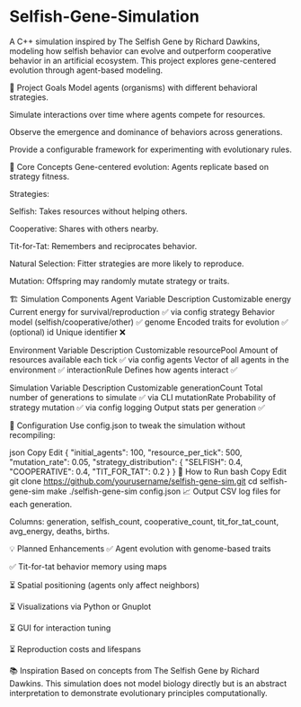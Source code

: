 # Selfish-Gene-Simulation
A C++ simulation inspired by The Selfish Gene by Richard Dawkins, modeling how selfish behavior can evolve and outperform cooperative behavior in an artificial ecosystem. This project explores gene-centered evolution through agent-based modeling.

📌 Project Goals
Model agents (organisms) with different behavioral strategies.

Simulate interactions over time where agents compete for resources.

Observe the emergence and dominance of behaviors across generations.

Provide a configurable framework for experimenting with evolutionary rules.

🧠 Core Concepts
Gene-centered evolution: Agents replicate based on strategy fitness.

Strategies:

Selfish: Takes resources without helping others.

Cooperative: Shares with others nearby.

Tit-for-Tat: Remembers and reciprocates behavior.

Natural Selection: Fitter strategies are more likely to reproduce.

Mutation: Offspring may randomly mutate strategy or traits.

🏗️ Simulation Components
Agent
Variable	Description	Customizable
energy	Current energy for survival/reproduction	✅ via config
strategy	Behavior model (selfish/cooperative/other)	✅
genome	Encoded traits for evolution	✅ (optional)
id	Unique identifier	❌

Environment
Variable	Description	Customizable
resourcePool	Amount of resources available each tick	✅ via config
agents	Vector of all agents in the environment	✅
interactionRule	Defines how agents interact	✅

Simulation
Variable	Description	Customizable
generationCount	Total number of generations to simulate	✅ via CLI
mutationRate	Probability of strategy mutation	✅ via config
logging	Output stats per generation	✅

🔧 Configuration
Use config.json to tweak the simulation without recompiling:

json
Copy
Edit
{
  "initial_agents": 100,
  "resource_per_tick": 500,
  "mutation_rate": 0.05,
  "strategy_distribution": {
    "SELFISH": 0.4,
    "COOPERATIVE": 0.4,
    "TIT_FOR_TAT": 0.2
  }
}
🚀 How to Run
bash
Copy
Edit
git clone https://github.com/yourusername/selfish-gene-sim.git
cd selfish-gene-sim
make
./selfish-gene-sim config.json
📈 Output
CSV log files for each generation.

Columns: generation, selfish_count, cooperative_count, tit_for_tat_count, avg_energy, deaths, births.

💡 Planned Enhancements
✅ Agent evolution with genome-based traits

✅ Tit-for-tat behavior memory using maps

⏳ Spatial positioning (agents only affect neighbors)

⏳ Visualizations via Python or Gnuplot

⏳ GUI for interaction tuning

⏳ Reproduction costs and lifespans

📚 Inspiration
Based on concepts from The Selfish Gene by Richard Dawkins. This simulation does not model biology directly but is an abstract interpretation to demonstrate evolutionary principles computationally.
